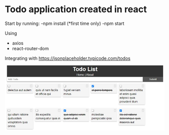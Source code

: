 # Todo application created in react

Start by running:
-npm install (*first time only)
-npm start

Using
* axios
* react-router-dom

Integrating with https://jsonplaceholder.typicode.com/todos

![Demonstration](https://github.com/AEkman/react-todo/blob/master/resources/preview.jpg)
